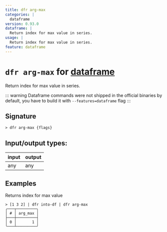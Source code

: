 ```yaml
---
title: dfr arg-max
categories: |
  dataframe
version: 0.93.0
dataframe: |
  Return index for max value in series.
usage: |
  Return index for max value in series.
feature: dataframe
---
```

<!-- This file is automatically generated. Please edit the command in https://github.com/nushell/nushell instead. -->

# `dfr arg-max` for [dataframe](/commands/categories/dataframe.md)

<div class='command-title'>Return index for max value in series.</div>

::: warning
Dataframe commands were not shipped in the official binaries by default, you have to build it with `--features=dataframe` flag
:::

## Signature

```> dfr arg-max {flags} ```


## Input/output types:

| input | output |
| ----- | ------ |
| any   | any    |

## Examples

Returns index for max value
```nu
> [1 3 2] | dfr into-df | dfr arg-max
╭───┬─────────╮
│ # │ arg_max │
├───┼─────────┤
│ 0 │       1 │
╰───┴─────────╯

```
